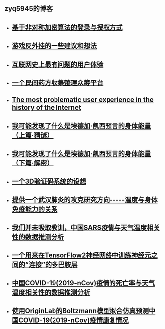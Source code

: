 zyq5945的博客
---------  
+ ## [基于非对称加密算法的登录与授权方式](blog_1.md)
+ ## [游戏反外挂的一些建议和想法](blog_2.md)
+ ## [互联网史上最有问题的用户体验](blog_3.md)
+ ## [一个民间药方收集整理众筹平台](blog_4.md)
+ ## [The most problematic user experience in the history of the Internet](blog_5.md)
+ ## [我可能发现了什么是埃德加·凯西预言的身体能量（上篇·猜谜）](blog_6.md)
+ ## [我可能发现了什么是埃德加·凯西预言的身体能量（下篇·解密）](blog_7.md)
+ ## [一个3D验证码系统的设想](blog_8.md)
+ ## [提供一个武汉肺炎的攻克研究方向-----温度与身体免疫能力的关系](blog_9.md)
+ ## [我们并未吸取教训，中国SARS疫情与天气温度相关性的数据推测分析](blog_10.md)
+ ## [一个用来在TensorFlow2神经网络中训练神经元之间的“连接”的多巴胺层](blog_11.md)
+ ## [中国COVID-19(2019-nCov)疫情的死亡率与天气温度相关性的数据推测分析](blog_12.md)
+ ## [使用OriginLab的Boltzmann模型拟合仿真预测中国COVID-19(2019-nCov)疫情康复情况](blog_13.md)
